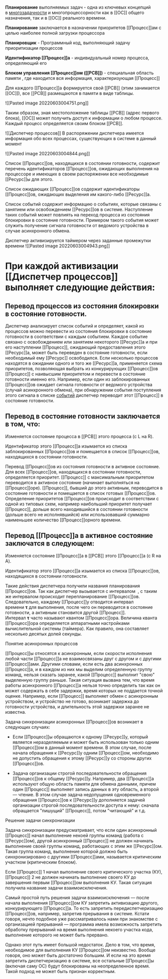**Планирование** выполняемых задач - одна из ключевых концепций в [многозадачности](многозадачность.md) и многопроцессорности как в [[ОС]] общего назначения, так и в [[ОС]] реального времени. 

**Планирование** заключается в назначении приоритетов [[Процесс]]ам с целью наиболее полной загрузки процессора

**Планировщик** - Программный код, выполняющий задачу приоритизации процессов

**Идентификатор [[Процесс]]а** - индивидуальный номер процесса, определяющий его

**Блоком управления [[Процесс]]ом ([[PCB]])** - специальная область памяти , где находится вся информация, характеризующая [[Процесс]]

Для каждого [[Процесс]]а формируется свой [[PCB]] (этим занимается [[ОС]]), все [[PCB]] размещаются в памяти в виде таблицы.

![[Pasted image 20220603004751.png]]

Таким образом, зная местоположение таблицы [[PCB]] (адрес первого блока), [[ОС]] может получить доступ к информации о любом процессе. Каждый процесс определяется своим блоком [[PCB]].

![[Диспетчер процессов]] В распоряжении диспетчера имеется информация обо всех процессах, существующих в системе в данный момент

![[Pasted image 20220603004844.png]]

Список [[Процесс]]ов, находящихся в состоянии готовности, содержит перечень идентификаторов [[Процесс]]ов, ожидающих выполнения на процессоре и имеющих в своем распоряжении все необходимые [[Ресурс]]ы для этого.

Список ожидающих [[Процесс]]ов содержит идентификаторы [[Процесс]]ов, ожидающих выделения им какого-либо [[Ресурс]]а.

Список событий содержит информацию о событиях, которые связаны с занятием или освобождением [[Ресурс]]ов в системе. Наступление таких событий может повлиять на переход процесса из состояния блокировки в состояние готовности. Примером такого события может служить получение сигнала готовности от ведомого устройства в случае асинхронного обмена.

Диспетчер активизируется таймером через заданные промежутки времени ![[Pasted image 20220603004943.png]]

# При каждой активизации [[Диспетчер процессов]] выполняет следующие действия:

## Перевод процессов из состояния блокировки в состояние готовности. 
Диспетчер анализирует список событий и определяет, какой из процессов можно перевести из состояния блокировки в состояние готовности в соответствии с каждым событием. Каждое событие связано с освобождением или занятием некоторого [[Ресурс]]а и при его наступлении [[Процесс]], ожидающий предоставления этого [[Ресурс]]а, может быть переведен в состояние готовности, если необходимый ему [[Ресурс]] освободился. Если несколько процессов находятся в ожидании одного и того же [[Ресурс]]а, применяется схема приоритетов, позволяющая выбрать из конкурирующих [[Процесс]]ов [[Процесс]] с наивысшим приоритетом и перевести в состояние готовности именно его. Например, если один из заблокированных [[Процесс]]ов ожидает сигнала готовности от ведомого устройства (случай асинхронного обмена), при обнаружении события поступления этого сигнала в списке [событий](Событие.md) диспетчер переводит этот [[Процесс]] в состояние готовности. 

## Перевод в состояние готовности заключается в том, что:
Изменяется состояние процесса в [[PCB]] этого процесса (с L на R).

Идентификатор этого [[Процесс]]а изымается из списка заблокированных [[Процесс]]ов и помещается в список [[Процесс]]ов, находящихся в состоянии готовности.

Перевод [[Процесс]]ов из состояния готовности в активное состояние. Для всех [[Процесс]]ов, находящихся в состоянии готовности, определяется приоритет. [[Процесс]] с максимальным приоритетом переводится в активное состояние (начинает выполняться на [[Процесс]]оре). [[Процесс]], бывший до этого активным, переводится в состояние готовности и помещается в список готовых [[Процесс]]ов. Определение приоритетов [[Процесс]]ов происходит в соответствии с одной из типовых схем, например наибольший приоритет получает [[Процесс]], дольше всего находившийся в состоянии готовности (дольше всего не исполнявшийся) или использовавший суммарно наименьшее количество [[Процесс]]орного времени. 

## Перевод [[Процесс]]а в активное состояние заключатся в следующем:
Изменяется состояние [[Процесс]]а в [[PCB]] этого [[Процесс]]а (с R на A).

Идентификатор этого [[Процесс]]а изымается из списка [[Процесс]]ов, находящихся в состоянии готовности.

Такие действия диспетчера получили названия планирования [[Процесс]]ов. Так как диспетчер вызывается с интервалом  , с таким же интервалом происходит перепланирование [[Процесс]]ов. Следовательно, каждому [[Процесс]]у отводится интервал времени **τ** для выполнения, после чего он переводится в состояние готовности, а активным становится другой [[Процесс]]. Интервал **τ** часто называют квантом [[Процесс]]ора. Величина кванта [[Процесс]]ора определяется аппаратными настройками вычислительной системы (таймера). Как правило, она составляет несколько десятых долей секунды.

Понятие асинхронных процессов

[[Процесс]]ы относятся к асинхронным, если скорости исполнения любой части [[Процесс]]а не взаимосвязаны друг с другом и с другими [[Процесс]]ами. Другими словами, если есть два асинхронных [[Процесс]]а, и в каждом из них мы выделим определенную группу команд, нельзя сказать заранее, какой [[Процесс]] выполнит "свою" выделенную группу раньше. Такая ситуация вызвана тем, что время работы асинхронного [[Процесс]]а нельзя точно определить так как он может содержать в себе задержки, время которых не поддается точной оценке. Например, если [[Процесс]] выполняет обмен с асинхронным устройством, и устройство не готово, возникает задержка до готовности устройства, и длительность этой задержки заранее не известна.

Задача синхронизации асинхронных [[Процесс]]ов возникает в следующих случаях:

- Если [[Процесс]]ы обращаются к одному [[Ресурс]]у, который является неразделяемым и может быть использован только одним [[Процесс]]ом в данный момент времени. В этом случае, после начала обращения к [[Ресурс]]у одним [[Процесс]]ом, необходимо не допустить обращения к этому [[Ресурс]]у со стороны других [[Процесс]]ов.

- Задача организации строгой последовательности обращения [[Процесс]]ов к общему [[Ресурс]]у. Например, два [[Процесс]]а используют общую область памяти для обмена данными, причем один [[Процесс]] выполняет запись данных в эту область, а второй — чтение. В этом случае задача недопущения одновременного обращения [[Процесс]]ов к [[Ресурс]]у дополняется задачей организации строгой последовательности доступа к нему: сначала обращается "пишущий" [[Процесс]], потом "читающий" и т.д.

Решение задачи синхронизации

Задача синхронизации предусматривает, что если один асинхронный [[Процесс]] начал выполнение некоей группы команд (работа с [[Ресурс]]ом), другой асинхронный [[Процесс]] не должен начинать выполнение своей группы команд, работающих с этим же [[Ресурс]]ом. Такая группа команд, выполнение которой должно быть синхронизировано с другими [[Процесс]]ами, называется критическим участком (критическим блоком).

Если [[Процесс]] 1 начал выполнение своего критического участка (КУ), [[Процесс]] 2 не должен начинать выполнение своего КУ до завершения первым [[Процесс]]ом выполнения КУ. Такая ситуация получила название задачи взаимоисключения.

Самый простой путь решения задачи взаимоисключения — после начала выполнения [[Процесс]]ом КУ запретить активизацию другого, конкурирующего [[Процесс]]а. То есть запретить передиспетчеризацию [[Процесс]]ов, например, запретив прерывания в системе. Кстати говоря, нечто подобное уже рассматривалось нами при знакомстве с организацией прерываний — программа имела возможность запретить обработку прерываний на время выполнения некоего участка кода, выполнение которого не может быть прервано.

Однако этот путь имеет большой недостаток. Дело в том, что время, необходимое для выполнения КУ [[Процесс]]ом неизвестно. Вообще говоря, оно может быть достаточно большим. И если на это время запретить диспетчеризацию в системе, все остальные [[Процесс]]ы (включая саму ОС) будут блокированы на неопределенное время. Такой подход не может быть признан корректным.